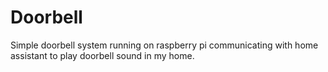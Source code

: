 # Doorbell

Simple doorbell system running on raspberry pi communicating with home assistant to play doorbell sound in my home.
